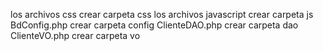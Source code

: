 los archivos css crear carpeta css
los archivos javascript crear carpeta js
BdConfig.php crear carpeta config
ClienteDAO.php crear carpeta dao
ClienteVO.php crear carpeta vo
